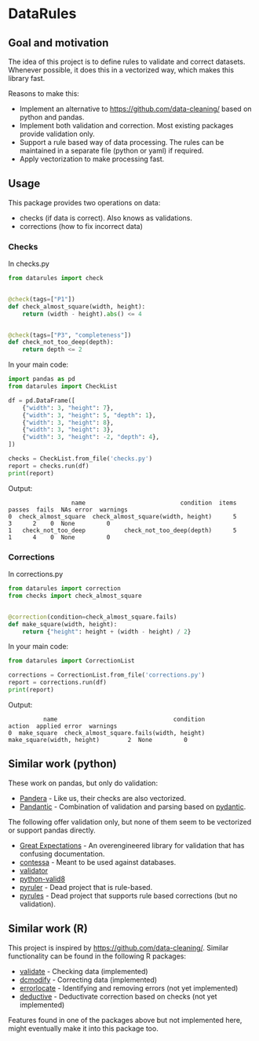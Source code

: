 # DataRules

## Goal and motivation

The idea of this project is to define rules to validate and correct datasets.
Whenever possible, it does this in a vectorized way, which makes this library fast.


Reasons to make this:
- Implement an alternative to https://github.com/data-cleaning/ based on python and pandas.
- Implement both validation and correction. Most existing packages provide validation only.
- Support a rule based way of data processing. The rules can be maintained in a separate file (python or yaml) if required.
- Apply vectorization to make processing fast.

## Usage

This package provides two operations on data:

- checks (if data is correct). Also knows as validations.
- corrections (how to fix incorrect data)

### Checks

In checks.py

```python
from datarules import check


@check(tags=["P1"])
def check_almost_square(width, height):
    return (width - height).abs() <= 4


@check(tags=["P3", "completeness"])
def check_not_too_deep(depth):
    return depth <= 2
```

In your main code:

```python
import pandas as pd
from datarules import CheckList

df = pd.DataFrame([
    {"width": 3, "height": 7},
    {"width": 3, "height": 5, "depth": 1},
    {"width": 3, "height": 8},
    {"width": 3, "height": 3},
    {"width": 3, "height": -2, "depth": 4},
])

checks = CheckList.from_file('checks.py')
report = checks.run(df)
print(report)
```

Output:
```
                  name                           condition  items  passes  fails  NAs error  warnings
0  check_almost_square  check_almost_square(width, height)      5       3      2    0  None         0
1   check_not_too_deep           check_not_too_deep(depth)      5       1      4    0  None         0

```

### Corrections

In corrections.py

```python
from datarules import correction
from checks import check_almost_square


@correction(condition=check_almost_square.fails)
def make_square(width, height):
    return {"height": height + (width - height) / 2}
```

In your main code:

```python
from datarules import CorrectionList

corrections = CorrectionList.from_file('corrections.py')
report = corrections.run(df)
print(report)
```

Output:
```
          name                                 condition                      action  applied error  warnings
0  make_square  check_almost_square.fails(width, height)  make_square(width, height)        2  None         0
```

## Similar work (python)

These work on pandas, but only do validation:

- [Pandera](https://pandera.readthedocs.io/en/stable/index.html) - Like us, their checks are also vectorized.
- [Pandantic](https://github.com/wesselhuising/pandantic) - Combination of validation and parsing based on [pydantic](https://docs.pydantic.dev/latest/).

The following offer validation only, but none of them seem to be vectorized or support pandas directly.

- [Great Expectations](https://github.com/great-expectations/great_expectations) - An overengineered library for validation that has confusing documentation.
- [contessa](https://github.com/kiwicom/contessa) - Meant to be used against databases.
- [validator](https://github.com/CSenshi/Validator)
- [python-valid8](https://github.com/smarie/python-valid8)
- [pyruler](https://github.com/danteay/pyruler) - Dead project that is rule-based.
- [pyrules](https://github.com/miraculixx/pyrules) - Dead project that supports rule based corrections (but no validation).

## Similar work (R)

This project is inspired by https://github.com/data-cleaning/.
Similar functionality can be found in the following R packages:

- [validate](https://github.com/data-cleaning/validate) - Checking data (implemented)
- [dcmodify](https://github.com/data-cleaning/dcmodify) - Correcting data (implemented)
- [errorlocate](https://github.com/data-cleaning/errorlocate) - Identifying and removing errors (not yet implemented)
- [deductive](https://github.com/data-cleaning/deductive) - Deductivate correction based on checks (not yet implemented)

Features found in one of the packages above but not implemented here, might eventually make it into this package too.
